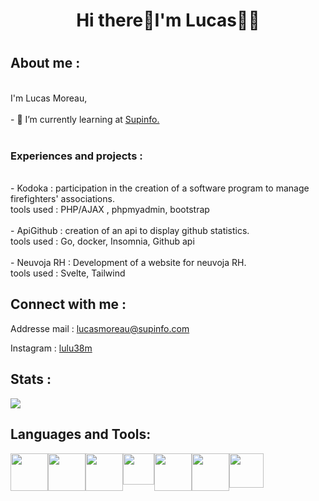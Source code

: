 <!DOCTYPE html>
<html lang="fr">
<head>
    <meta charset="UTF-8">
    <meta http-equiv="X-UA-Compatible" content="IE=edge">
    <meta name="viewport" content="width=device-width, initial-scale=1.0">
    <link rel="stylesheet" href="https://cdn.jsdelivr.net/gh/devicons/devicon@v2.15.1/devicon.min.css">
</head>
  
<body>
<h1 align="center">
  Hi there👋I'm Lucas👩‍💻
<h1>
<h2>
  About me :
</h2>
  <p>
    <br>
    I'm Lucas Moreau, <br> <br>
    - 🌱 I’m currently learning at <a href="https://www.supinfo.com/">Supinfo.</a><br><br>
    <H3>
        Experiences and projects :
    </H3> <br>
      - Kodoka : participation in the creation of a software program to manage firefighters' associations. <br>
       tools used :  PHP/AJAX , phpmyadmin, bootstrap
        <br><br>
    - ApiGithub : creation of an api to display github statistics. <br>
         tools used : Go, docker, Insomnia, Github api
        <br><br>
    - Neuvoja RH : Development of a website for neuvoja RH. <br>
         tools used : Svelte, Tailwind

  </p>
  
  <h2>
    Connect with me :
  </h2>
  
<p>
    Addresse mail : 
    <a href="mailto:lucas.moreau@supinfo.com">lucasmoreau@supinfo.com</a>
</p>
<p>
    Instagram :
    <a href="https://www.instagram.com/lulu_38m/">lulu38m</a>
</p>

<h2>
    Stats :
  </h2>
  <img src="http://158.178.197.230:8080/stats/language">
  
 <h2>
    Languages and Tools:
  </h2>
  <div class="logo" style="display:flex">
  <img src="https://cdn.jsdelivr.net/gh/devicons/devicon/icons/html5/html5-original-wordmark.svg" height="60" width="60" />
  <img src="https://cdn.jsdelivr.net/gh/devicons/devicon/icons/css3/css3-original-wordmark.svg" height="60" width="60"/> 
  <img src="https://cdn.jsdelivr.net/gh/devicons/devicon/icons/php/php-original.svg"  height="60" width="60" />
  <img src="https://cdn.jsdelivr.net/gh/devicons/devicon/icons/javascript/javascript-plain.svg"  height="50" width="50"/>
  <img src="https://cdn.jsdelivr.net/gh/devicons/devicon/icons/mysql/mysql-plain-wordmark.svg" height="60" width="60"/>
  <img src="https://cdn.jsdelivr.net/gh/devicons/devicon/icons/python/python-original.svg" height="60" width="60" />
<img src="https://cdn.jsdelivr.net/gh/devicons/devicon/icons/svelte/svelte-original.svg" height="55" width="55" />

  </div>
  </body>

